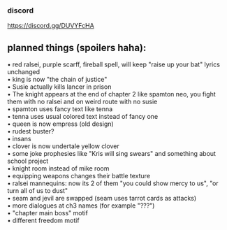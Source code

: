 ### discord  
 https://discord.gg/DUVYFcHA
## planned things (spoilers haha):
 • red ralsei, purple scarff, fireball spell, will keep "raise up your bat" lyrics unchanged  
 • king is now "the chain of justice"  
 • Susie actually kills lancer in prison  
 • The knight appears at the end of chapter 2 like spamton neo, you fight them with no ralsei and on weird route with no susie  
 • spamton uses fancy text like tenna  
 • tenna uses usual colored text instead of fancy one  
 • queen is now empress (old design)  
 • rudest buster?  
 • insans  
 • clover is now undertale yellow clover  
 • some joke prophesies like "Kris will sing swears" and something about school project  
 • knight room instead of mike room  
 • equipping weapons changes their battle texture   
 • ralsei mannequins: now its 2 of them "you could show mercy to us", "or turn all of us to dust"  
 • seam and jevil are swapped (seam uses tarrot cards as attacks)  
 • more dialogues at ch3 names (for example "???")  
 • "chapter main boss" motif  
 • different freedom motif  

